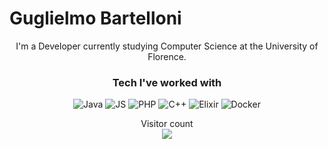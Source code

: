 <p align="center">
<h1>Guglielmo Bartelloni</h1>
</p>
  
<p align="center">
I'm a Developer currently studying Computer Science at the University of Florence.
</p>

<h3 align="center">Tech I've worked with</h3>
<p align="center">
    <img src="https://img.shields.io/badge/Java-ED8B00?style=for-the-badge&logo=java&logoColor=white" alt="Java">
      <img src="https://img.shields.io/badge/JavaScript-323330?style=for-the-badge&logo=javascript&logoColor=F7DF1E" alt="JS">
  <img src="https://img.shields.io/badge/PHP-777BB4?style=for-the-badge&logo=php&logoColor=white" alt="PHP">
  <img src="https://img.shields.io/badge/C%2B%2B-00599C?style=for-the-badge&logo=c%2B%2B&logoColor=white" alt="C++">
    <img src="https://img.shields.io/badge/elixir-%234B275F.svg?style=for-the-badge&logo=elixir&logoColor=white" alt="Elixir">
    <img src="https://img.shields.io/badge/docker-%230db7ed.svg?style=for-the-badge&logo=docker&logoColor=white" alt="Docker">

</p>

<p align="center"> 
  Visitor count<br>
  <img src="https://profile-counter.glitch.me/guglielmobartelloni/count.svg" />
</p>
